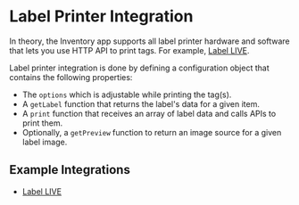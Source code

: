 # Label Printer Integration

In theory, the Inventory app supports all label printer hardware and software that lets you use HTTP API to print tags. For example, [Label LIVE](https://label.live/).

Label printer integration is done by defining a configuration object that contains the following properties:&#x20;

* The `options` which is adjustable while printing the tag(s).&#x20;
* A `getLabel` function that returns the label's data for a given item.
* A `print` function that receives an array of label data and calls APIs to print them.
* Optionally, a `getPreview` function to return an image source for a given label image.

## Example Integrations

* [Label LIVE](label-live.md)&#x20;

